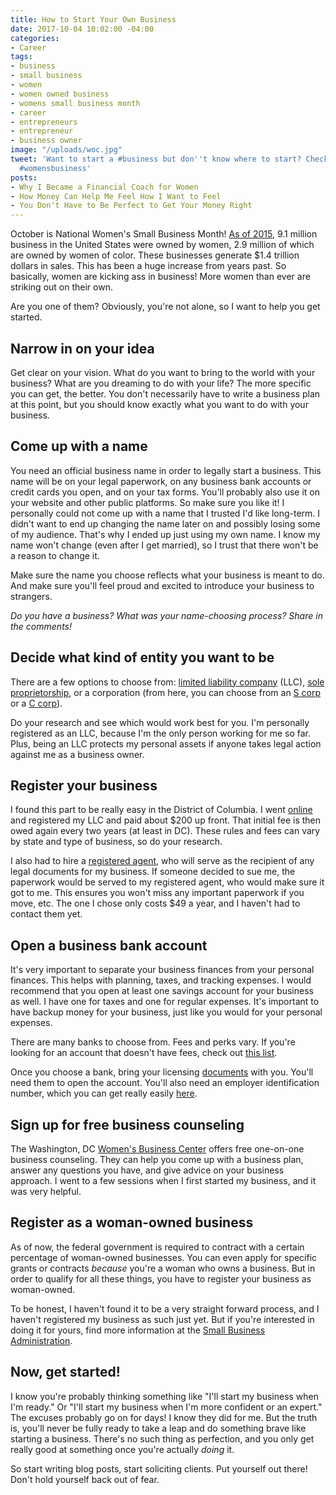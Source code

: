 ```yaml
---
title: How to Start Your Own Business
date: 2017-10-04 10:02:00 -04:00
categories:
- Career
tags:
- business
- small business
- women
- women owned business
- womens small business month
- career
- entrepreneurs
- entrepreneur
- business owner
image: "/uploads/woc.jpg"
tweet: 'Want to start a #business but don''t know where to start? Check this out!
  #womensbusiness'
posts:
- Why I Became a Financial Coach for Women
- How Money Can Help Me Feel How I Want to Feel
- You Don't Have to Be Perfect to Get Your Money Right
---
```


October is National Women's Small Business Month! [As of 2015](https://www.nawbo.org/resources/women-business-owner-statistics), 9.1 million business in the United States were owned by women, 2.9 million of which are owned by women of color. These businesses generate $1.4 trillion dollars in sales. This has been a huge increase from years past. So basically, women are kicking ass in business! More women than ever are striking out on their own.

Are you one of them? Obviously, you're not alone, so I want to help you get started.

## Narrow in on your idea

Get clear on your vision. What do you want to bring to the world with your business? What are you dreaming to do with your life? The more specific you can get, the better. You don't necessarily have to write a business plan at this point, but you should know exactly what you want to do with your business. 

## Come up with a name

You need an official business name in order to legally start a business. This name will be on your legal paperwork, on any business bank accounts or credit cards you open, and on your tax forms. You'll probably also use it on your website and other public platforms. So make sure you like it! I personally could not come up with a name that I trusted I'd like long-term. I didn't want to end up changing the name later on and possibly losing some of my audience. That's why I ended up just using my own name. I know my name won't change (even after I get married), so I trust that there won't be a reason to change it.

Make sure the name you choose reflects what your business is meant to do. And make sure you'll feel proud and excited to introduce your business to strangers.

*Do you have a business? What was your name-choosing process? Share in the comments!*

## Decide what kind of entity you want to be

There are a few options to choose from: [limited liability company](http://www.investopedia.com/terms/l/llc.asp) (LLC), [sole proprietorship](https://www.entrepreneur.com/encyclopedia/sole-proprietorship), or a corporation (from here, you can choose from an [S corp](https://www.irs.gov/businesses/small-businesses-self-employed/s-corporations) or a [C corp](http://www.investopedia.com/terms/c/c-corporation.asp)). 

Do your research and see which would work best for you. I'm personally registered as an LLC, because I'm the only person working for me so far. Plus, being an LLC protects my personal assets if anyone takes legal action against me as a business owner. 

## Register your business

I found this part to be really easy in the District of Columbia. I went [online](https://otr.cfo.dc.gov/page/new-business-registration) and registered my LLC and paid about $200 up front. That initial fee is then owed again every two years (at least in DC). These rules and fees can vary by state and type of business, so do your research. 

I also had to hire a [registered agent](https://www.legalzoom.com/articles/why-do-i-need-a-registered-agent), who will serve as the recipient of any legal documents for my business. If someone decided to sue me, the paperwork would be served to my registered agent, who would make sure it got to me. This ensures you won't miss any important paperwork if you move, etc. The one I chose only costs $49 a year, and I haven't had to contact them yet.

## Open a business bank account

It's very important to separate your business finances from your personal finances. This helps with planning, taxes, and tracking expenses. I would recommend that you open at least one savings account for your business as well. I have one for taxes and one for regular expenses. It's important to have backup money for your business, just like you would for your personal expenses.

There are many banks to choose from. Fees and perks vary. If you're looking for an account that doesn't have fees, check out [this list](https://www.nerdwallet.com/blog/small-business/find-free-business-checking-account/).

Once you choose a bank, bring your licensing [documents](https://localfirstbank.com/content/what-is-required-to-open-a-business-checking-account) with you. You'll need them to open the account. You'll also need an employer identification number, which you can get really easily [here](https://www.irs.gov/businesses/small-businesses-self-employed/apply-for-an-employer-identification-number-ein-online).

## Sign up for free business counseling

The Washington, DC [Women's Business Center](http://www.ncrc.org/dcwbc/how-to-register-for-free-counseling.html) offers free one-on-one business counseling. They can help you come up with a business plan, answer any questions you have, and give advice on your business approach. I went to a few sessions when I first started my business, and it was very helpful.

## Register as a woman-owned business

As of now, the federal government is required to contract with a certain percentage of woman-owned businesses. You can even apply for specific grants or contracts *because* you're a woman who owns a business. But in order to qualify for all these things, you have to register your business as woman-owned. 

To be honest, I haven't found it to be a very straight forward process, and I haven't registered my business as such just yet. But if you're interested in doing it for yours, find more information at the [Small Business Administration](https://www.sba.gov/contracting/government-contracting-programs/women-owned-small-businesses/what-you-need-know-if-you-are-women-owned-small-business). 

## Now, get started!

I know you're probably thinking something like "I'll start my business when I'm ready." Or "I'll start my business when I'm more confident or an expert." The excuses probably go on for days! I know they did for me. But the truth is, you'll never be fully ready to take a leap and do something brave like starting a business. There's no such thing as perfection, and you only get really good at something once you're actually *doing* it. 

So start writing blog posts, start soliciting clients. Put yourself out there! Don't hold yourself back out of fear.